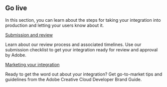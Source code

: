 ## Go live

In this section, you can learn about the steps for taking your integration into production and letting your users know about it.

<DiscoverBlock slots="link, text"/>

[Submission and review](/go-live/review-process/)

Learn about our review process and associated timelines. Use our submission checklist to get your integration ready for review and approval by Adobe.

<DiscoverBlock slots="link, text"/>

[Marketing your integration](/go-live/marketing/)

Ready to get the word out about your integration? Get go-to-market tips and guidelines from the Adobe Creative Cloud Developer Brand Guide.
